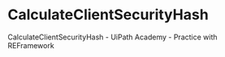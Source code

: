# CalculateClientSecurityHash
CalculateClientSecurityHash - UiPath Academy - Practice with REFramework
